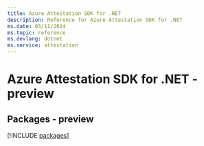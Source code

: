 ```yaml
---
title: Azure Attestation SDK for .NET
description: Reference for Azure Attestation SDK for .NET
ms.date: 03/11/2024
ms.topic: reference
ms.devlang: dotnet
ms.service: attestation
---
```

# Azure Attestation SDK for .NET - preview
## Packages - preview
[!INCLUDE [packages](attestation-index.md)]